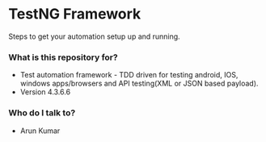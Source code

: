 # TestNG Framework #

Steps to get your automation setup up and running.

### What is this repository for? ###

* Test automation framework - TDD driven for testing android, IOS, windows apps/browsers and API testing(XML or JSON based payload).
* Version 4.3.6.6

### Who do I talk to? ###

* Arun Kumar

